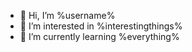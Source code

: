 - 👋 Hi, I’m %username%
- 👀 I’m interested in %interestingthings%
- 🌱 I’m currently learning %everything%

<!---
Dikker425/Dikker425 is a ✨ special ✨ repository because its `README.md` (this file) appears on your GitHub profile.
You can click the Preview link to take a look at your changes.
--->
